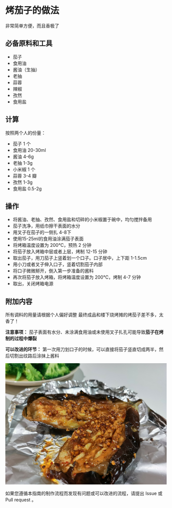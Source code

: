# 烤茄子的做法

非常简单方便，而且香极了

## 必备原料和工具

- 茄子
- 食用油
- 酱油（生抽）
- 老抽
- 蒜蓉
- 辣椒
- 孜然
- 食用盐

## 计算

按照两个人的份量：

- 茄子 1 个
- 食用油 20-30ml
- 酱油 4-6g
- 老抽 1-3g
- 小米椒 1 个
- 蒜蓉 3-4 瓣
- 孜然 1-3g
- 食用盐 0.5-2g

## 操作

- 将酱油、老抽、孜然、食用盐和切碎的小米椒置于碗中，均匀搅拌备用
- 茄子洗净，用纸巾擦干表面的水分 
- 用叉子在茄子的一侧扎 4-8下 
- 使用15-25ml的食用油涂满茄子表面
- 将烤箱温度设置为 200℃，预热 2 分钟
- 将茄子放入烤箱中层或者上层，烤制 12-15 分钟
- 取出茄子，用刀茄子上竖着划一个口子。口子居中，上下距 1-1.5cm
- 用小刀或者叉子伸入口子，竖着切割茄子内部
- 将口子微微掰开，倒入第一步准备的酱料
- 再次将茄子放入烤箱，将烤箱温度设置为 200℃，烤制 4-7 分钟
- 取出，关闭烤箱电源


## 附加内容
所有调料的用量请根据个人偏好调整
最终成品和楼下烧烤摊的烤茄子差不多，太香了！

**注意事项：**
茄子表面有水分、未涂满食用油或未使用叉子扎孔可能导致**茄子在烤制的过程中爆裂**

**可以改进的环节：**
第一次用刀划口子的时候，可以直接将茄子竖直切成两半，然后切割出纹路后涂抹上酱料


![示例菜成品](./烤茄子.jpg)

如果您遵循本指南的制作流程而发现有问题或可以改进的流程，请提出 Issue 或 Pull request 。
